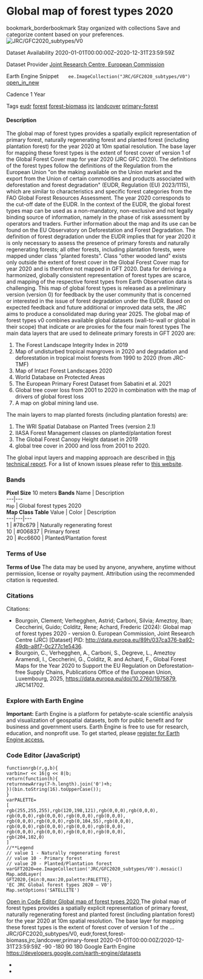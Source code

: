  
#  Global map of forest types 2020 
bookmark_borderbookmark Stay organized with collections  Save and categorize content based on your preferences. 
![JRC/GFC2020_subtypes/V0](https://developers.google.com/earth-engine/datasets/images/JRC/JRC_GFC2020_subtypes_V0_sample.png) 

Dataset Availability
    2020-01-01T00:00:00Z–2020-12-31T23:59:59Z 

Dataset Provider
     [ Joint Research Centre, European Commission ](https://forest-observatory.ec.europa.eu/forest/) 

Earth Engine Snippet
     `    ee.ImageCollection("JRC/GFC2020_subtypes/V0")   ` [ open_in_new ](https://code.earthengine.google.com/?scriptPath=Examples:Datasets/JRC/JRC_GFC2020_subtypes_V0) 

Cadence
    1 Year 

Tags
     [eudr](https://developers.google.com/earth-engine/datasets/tags/eudr) [forest](https://developers.google.com/earth-engine/datasets/tags/forest) [forest-biomass](https://developers.google.com/earth-engine/datasets/tags/forest-biomass) [jrc](https://developers.google.com/earth-engine/datasets/tags/jrc) [landcover](https://developers.google.com/earth-engine/datasets/tags/landcover) [primary-forest](https://developers.google.com/earth-engine/datasets/tags/primary-forest)
#### Description
The global map of forest types provides a spatially explicit representation of primary forest, naturally regenerating forest and planted forest (including plantation forest) for the year 2020 at 10m spatial resolution. The base layer for mapping these forest types is the extent of forest cover of version 1 of the Global Forest Cover map for year 2020 (JRC GFC 2020). The definitions of the forest types follow the definitions of the Regulation from the European Union "on the making available on the Union market and the export from the Union of certain commodities and products associated with deforestation and forest degradation" (EUDR, Regulation (EU) 2023/1115), which are similar to characteristics and specific forest categories from the FAO Global Forest Resources Assessment. The year 2020 corresponds to the cut-off date of the EUDR.
In the context of the EUDR, the global forest types map can be used as a non-mandatory, non-exclusive and not legally binding source of information, namely in the phase of risk assessment by operators and traders. Further information about the map and its use can be found on the EU Observatory on Deforestation and Forest Degradation. The definition of forest degradation under the EUDR implies that for year 2020 it is only necessary to assess the presence of primary forests and naturally regenerating forests; all other forests, including plantation forests, were mapped under class "planted forests". Class "other wooded land" exists only outside the extent of forest cover in the Global Forest Cover map for year 2020 and is therefore not mapped in GFT 2020.
Data for deriving a harmonized, globally consistent representation of forest types are scarce, and mapping of the respective forest types from Earth Observation data is challenging. This map of global forest types is released as a preliminary version (version 0) for feedback by the user community that is concerned or interested in the issue of forest degradation under the EUDR. Based on expected feedback and future additional or improved data sets, the JRC aims to produce a consolidated map during year 2025.
The global map of forest types v0 combines available global datasets (wall-to-wall or global in their scope) that indicate or are proxies for the four main forest types The main data layers that are used to delineate primary forests in GFT 2020 are:
  1. The Forest Landscape Integrity Index in 2019
  2. Map of undisturbed tropical mangroves in 2020 and degradation and deforestation in tropical moist forests from 1990 to 2020 (from JRC-TMF)
  3. Map of Intact Forest Landscapes 2020
  4. World Database on Protected Areas
  5. The European Primary Forest Dataset from Sabatini et al. 2021
  6. Global tree cover loss from 2001 to 2020 in combination with the map of drivers of global forest loss
  7. A map on global mining land use.


The main layers to map planted forests (including plantation forests) are:
  1. The WRI Spatial Database on Planted Trees (version 2.1)
  2. IIASA Forest Management classes on planted/plantation forest
  3. The Global Forest Canopy Height dataset in 2019
  4. global tree cover in 2000 and loss from 2001 to 2020.


The global input layers and mapping approach are described in [this technical report](https://op.europa.eu/en/publication-detail/-/publication/e2c286ac-14e9-11f0-b1a3-01aa75ed71a1/language-en).
For a list of known issues please refer to [this website](https://forobs.jrc.ec.europa.eu/GFC).
### Bands
**Pixel Size** 10 meters 
**Bands**
Name | Description  
---|---  
`Map` | Global forest types 2020  
**Map Class Table**
Value | Color | Description  
---|---|---  
1 | #78c679 | Naturally regenerating forest  
10 | #006837 | Primary forest  
20 | #cc6600 | Planted/Plantation forest  
### Terms of Use
**Terms of Use**
The data may be used by anyone, anywhere, anytime without permission, license or royalty payment. Attribution using the recommended citation is requested.
### Citations
Citations:
  * Bourgoin, Clement; Verhegghen, Astrid; Carboni, Silvia; Ameztoy, Iban; Ceccherini, Guido; Colditz, Rene; Achard, Frederic (2024): Global map of forest types 2020 - version 0. European Commission, Joint Research Centre (JRC) [Dataset] PID: <http://data.europa.eu/89h/037ca376-ba92-49db-a8f7-0c277c1e5436>.
  * Bourgoin, C., Verhegghen, A., Carboni, S., Degreve, L., Ameztoy Aramendi, I., Ceccherini, G., Colditz, R. and Achard, F., Global Forest Maps for the Year 2020 to Support the EU Regulation on Deforestation-free Supply Chains, Publications Office of the European Union, Luxembourg, 2025, <https://data.europa.eu/doi/10.2760/1975879>, JRC141702.


### Explore with Earth Engine
**Important:** Earth Engine is a platform for petabyte-scale scientific analysis and visualization of geospatial datasets, both for public benefit and for business and government users. Earth Engine is free to use for research, education, and nonprofit use. To get started, please [register for Earth Engine access.](https://console.cloud.google.com/earth-engine)
### Code Editor (JavaScript)
```
functionrgb(r,g,b){
varbin=r << 16|g << 8|b;
return(function(h){
returnnewArray(7-h.length).join('0')+h;
})(bin.toString(16).toUpperCase());
}
varPALETTE=
[
rgb(255,255,255),rgb(120,198,121),rgb(0,0,0),rgb(0,0,0),
rgb(0,0,0),rgb(0,0,0),rgb(0,0,0),rgb(0,0,0),
rgb(0,0,0),rgb(0,0,0),rgb(0,104,55),rgb(0,0,0),
rgb(0,0,0),rgb(0,0,0),rgb(0,0,0),rgb(0,0,0),
rgb(0,0,0),rgb(0,0,0),rgb(0,0,0),rgb(0,0,0),
rgb(204,102,0)
]
//**Legend
// value 1 - Naturally regenerating forest
// value 10 - Primary forest
// value 20 - Planted/Plantation forest
varGFT2020=ee.ImageCollection('JRC/GFC2020_subtypes/V0').mosaic()
Map.addLayer(
GFT2020,{min:0,max:20,palette:PALETTE},
'EC JRC Global forest types 2020 – V0')
Map.setOptions('SATELLITE')
```
[ Open in Code Editor ](https://code.earthengine.google.com/?scriptPath=Examples:Datasets/JRC/JRC_GFC2020_subtypes_V0)
[ Global map of forest types 2020 ](https://developers.google.com/earth-engine/datasets/catalog/JRC_GFC2020_subtypes_V0)
The global map of forest types provides a spatially explicit representation of primary forest, naturally regenerating forest and planted forest (including plantation forest) for the year 2020 at 10m spatial resolution. The base layer for mapping these forest types is the extent of forest cover of version 1 of the …
JRC/GFC2020_subtypes/V0, eudr,forest,forest-biomass,jrc,landcover,primary-forest 
2020-01-01T00:00:00Z/2020-12-31T23:59:59Z
-90 -180 90 180 
Google Earth Engine
https://developers.google.com/earth-engine/datasets
  * [ ](https://doi.org/https://forest-observatory.ec.europa.eu/forest/)
  * [ ](https://doi.org/https://developers.google.com/earth-engine/datasets/catalog/JRC_GFC2020_subtypes_V0)



